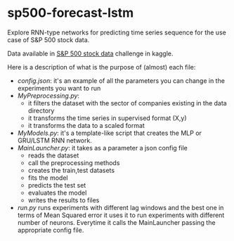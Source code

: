 # sp500-forecast-lstm
Explore RNN-type networks for predicting time series sequence for the use case of S&amp;P 500 stock data.

Data available in [S&P 500 stock data](https://www.kaggle.com/camnugent/sandp500) challenge in kaggle. 

Here is a description of what is the purpose of (almost) each file:
- *config.json*: it's an example of all the parameters you can change in the experiments you want to run
- *MyPreprocessing.py*: 
  - it filters the dataset with the sector of companies existing in the data directory
  - it transforms the time series in supervised format (X,y)
  - it transforms the data to a scaled format
- *MyModels.py*: it's a template-like script that creates the MLP or GRU/LSTM RNN network.
- *MainLauncher.py*: it takes as a parameter a json config file
  - reads the dataset
  - call the preprocessing methods
  - creates the train,test datasets
  - fits the model
  - predicts the test set
  - evaluates the model
  - writes the results to files
- *run.py* runs experiments with different lag windows and the best one in terms of Mean Squared error it uses it to run experiments with different number of neurons. Everytime it calls the MainLauncher passing the appropriate config file.